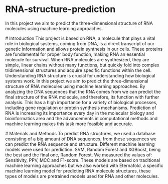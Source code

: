 # RNA-structure-prediction
In this project we aim to predict the three-dimensional structure of RNA molecules using machine learning approaches.

# Introduction
This project is based on RNA, a molecule that plays a vital role in biological systems, coming
from DNA, is a direct transcript of our genetic information and allows protein synthesis in our
cells. These proteins are fundamental for proper body function, making RNA an essential
molecule for survival. When RNA molecules are synthesized, they are simple, linear chains
without many functions, but quickly fold into complex tridimensional structures and acquire
specific functions within the cell. Understanding RNA structure is crucial for understanding
how biological systems work.
In this project we aim to predict the three-dimensional structure of RNA molecules using
machine learning approaches. By analyzing the DNA sequences that the RNA comes from
we can predict the final structure of the RNA molecule, and therefore, its function with further
analysis. This has a high importance for a variety of biological processes, including gene
regulation or protein synthesis mechanisms. Prediction of RNA is increasing its importance
every day in the molecular biology and bioinformatics area and the advancements in
computational methods and machine learning makes this task more feasible and accurate.

# Materials and Methods
To predict RNA structures, we used a database consisting of a big amount of DNA
sequences, from these sequences we can predict the RNA sequence and structure.
Different machine learning models were used for prediction: SVM, Random Forest and
XGBoost, being the best and the final one, Random Forest. We measured the values of:
Sensitivity, PPV, MCC and F1-score. These models are based on traditional machine
learning approaches but we also worked with Eternafold, a specific machine learning model
for predicting RNA molecule structures, these types of models are pretrained models used
for RNA and other molecules.
